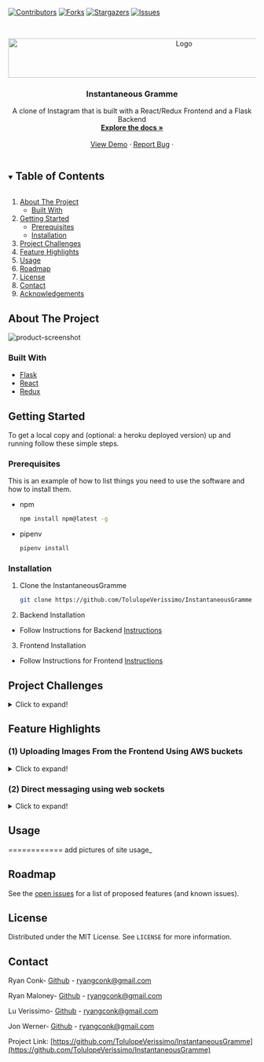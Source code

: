 <!--
*** Thanks for checking out the Best-README-Template. If you have a suggestion
*** that would make this better, please fork the InstantaneousGramme and create a pull request
*** or simply open an issue with the tag "enhancement".
*** Thanks again! Now go create something AMAZING! :D
***
***
***
*** To avoid retyping too much info. Do a search and replace for the following:
*** RyanGC93, Sherwood-Group, twitter_handle, ryangconk@gmail.com, project_title, This a clone of Instagram that is built with 
-->



<!-- PROJECT SHIELDS -->
<!--
*** I'm using markdown "reference style" links for readability.
*** Reference links are enclosed in brackets [ ] instead of parentheses ( ).
*** See the bottom of this document for the declaration of the reference variables
*** for contributors-url, forks-url, etc. This is an optional, concise syntax you may use.
*** https://www.markdownguide.org/basic-syntax/#reference-style-links
-->
[![Contributors][contributors-shield]][contributors-url]
[![Forks][forks-shield]][forks-url]
[![Stargazers][stars-shield]][stars-url]
[![Issues][issues-shield]][issues-url]




<!-- PROJECT LOGO -->
<br />
<p align="center">
  <a href="https://github.com/RyanGC93/Sherwood-Group">
    <img src="https://i.imgur.com/JoipYSm.png?1" alt="Logo" width="700" height="80">
  </a>

  <h3 align="center">Instantaneous Gramme</h3>
  <p align="center">
    A clone of Instagram that is built with a React/Redux Frontend and a Flask Backend
    <br />
    <a href="https://github.com/TolulopeVerissimo/InstantaneousGramme/wiki"><strong>Explore the docs »</strong></a>
    <br />
    <br />
    <a href="https://instantaneous-gramme.herokuapp.com">View Demo</a>
    ·
    <a href="https://github.com/TolulopeVerissimo/InstantaneousGramme/issues">Report Bug</a>
    ·
  </p>
</p>



<!-- TABLE OF CONTENTS -->
<details open="open">
  <summary><h2 style="display: inline-block">Table of Contents</h2></summary>
  <ol>
    <li>
      <a href="#about-the-project">About The Project</a>
      <ul>
        <li><a href="#built-with">Built With</a></li>
      </ul>
    </li>
    <li>
      <a href="#getting-started">Getting Started</a>
      <ul>
        <li><a href="#prerequisites">Prerequisites</a></li>
        <li><a href="#installation">Installation</a></li>
      </ul>
    </li>
    <li><a href="#project-challenges">Project Challenges</a></li>
    <li><a href="#feature-highlights">Feature Highlights</a></li>
    <li><a href="#usage">Usage</a></li>
    <li><a href="#roadmap">Roadmap</a></li>
    <li><a href="#license">License</a></li>
    <li><a href="#contact">Contact</a></li>
    <li><a href="#acknowledgements">Acknowledgements</a></li>
  </ol>
</details>



<!-- ABOUT THE PROJECT -->
## About The Project

![product-screenshot](https://i.imgur.com/n3vzM1f.png)




### Built With

* [Flask](https://flask.palletsprojects.com/)
* [React](https://reactjs.org/)
* [Redux](https://redux.js.org/)



<!-- GETTING STARTED -->
## Getting Started

To get a local copy and (optional: a heroku deployed version) up and running follow these simple steps.

### Prerequisites

This is an example of how to list things you need to use the software and how to install them.
* npm
  ```sh
  npm install npm@latest -g
  ```
* pipenv
  ```sh
  pipenv install
  ```
### Installation

1. Clone the InstantaneousGramme
   ```sh
   git clone https://github.com/TolulopeVerissimo/InstantaneousGramme
   ```

2. Backend Installation
- Follow Instructions for Backend [Instructions](https://github.com/TolulopeVerissimo/InstantaneousGramme/blob/readme/README_BACKEND.md)

3. Frontend Installation
- Follow Instructions for Frontend [Instructions](https://github.com/TolulopeVerissimo/InstantaneousGramme/blob/readme/README_FRONTEND.md)



## Project Challenges
<details>
  <summary>Click to expand!</summary>
  
  
  ## Heading
  1. A numbered
  2. list
     * With some
     * Sub bullets
</details>

## Feature Highlights

### (1) Uploading Images From the Frontend Using AWS buckets
<details>
  <summary>Click to expand!</summary>
  
  ### Summary
  TODO >>>>> ADD Summary
  ### Code Snippet
  ```
  export async function getSignedRequest(photo){
  let res = await fetch('/sign_s3/?file_name='+photo.name+"&file_type="+photo.type);
  if (res.ok) {
    res= await res.json()
    uploadFile(photo, res.data, res.url);
  } else {
    console.error('could not get url')
  }
  return res.data.url + res.data.fields.key
}

export async function uploadFile(file, s3Data, url){
  const data = new FormData()
  for(const key in s3Data.fields){
    data.append(key, s3Data.fields[key]);
  }
  data.append('file', file)
  const res = await fetch(url, {
    method:'POST',
    body: data
  })
  return res
}
  ```
</details>


### (2) Direct messaging using web sockets
<details>
  <summary>Click to expand!</summary>
  
  ### Summary
  TODO >>>>> ADD Summary
  ### Code Snippet
  ```
  export async function getSignedRequest(photo){
  let res = await fetch('/sign_s3/?file_name='+photo.name+"&file_type="+photo.type);
  if (res.ok) {
    res= await res.json()
    uploadFile(photo, res.data, res.url);
  } else {
    console.error('could not get url')
  }
  return res.data.url + res.data.fields.key
}

export async function uploadFile(file, s3Data, url){
  const data = new FormData()
  for(const key in s3Data.fields){
    data.append(key, s3Data.fields[key]);
  }
  data.append('file', file)
  const res = await fetch(url, {
    method:'POST',
    body: data
  })
  return res
}
  ```
</details>

<!-- USAGE EXAMPLES -->
## Usage

============ add pictures of site usage_


<!-- ROADMAP -->
## Roadmap

See the [open issues](https://github.com/TolulopeVerissimo/InstantaneousGramme/issues) for a list of proposed features (and known issues).



<!-- CONTRIBUTING -->
<!-- LICENSE -->
## License

Distributed under the MIT License. See `LICENSE` for more information.



<!-- CONTACT -->
## Contact

Ryan Conk- [Github](https://github.com/RyanGC93) - ryangconk@gmail.com

Ryan Maloney- [Github](https://github.com/r-maloney) - ryangconk@gmail.com

Lu Verissimo- [Github](https://github.com/TolulopeVerissimo) - ryangconk@gmail.com

Jon Werner- [Github](https://github.com/jon-wehner) - ryangconk@gmail.com

Project Link: [https://github.com/TolulopeVerissimo/InstantaneousGramme](https://github.com/TolulopeVerissimo/InstantaneousGramme)



<!-- ACKNOWLEDGEMENTS -->





<!-- MARKDOWN LINKS & IMAGES -->
<!-- https://www.markdownguide.org/basic-syntax/#reference-style-links -->
[contributors-shield]: https://img.shields.io/github/contributors/TolulopeVerissimo/InstantaneousGramme.svg?style=for-the-badge
[contributors-url]: https://github.com/TolulopeVerissimo/InstantaneousGramme/graphs/contributors
[forks-shield]: https://img.shields.io/github/forks/TolulopeVerissimo/InstantaneousGramme.svg?style=for-the-badge
[forks-url]: https://github.com/TolulopeVerissimo/InstantaneousGramme/network/members
[stars-shield]: https://img.shields.io/github/stars/TolulopeVerissimo/InstantaneousGramme.svg?style=for-the-badge
[stars-url]: https://github.com/TolulopeVerissimo/InstantaneousGramme/stargazers
[issues-shield]: https://img.shields.io/github/issues/TolulopeVerissimo/InstantaneousGramme.svg?style=for-the-badge
[issues-url]: https://github.com/TolulopeVerissimo/InstantaneousGramme/issues
[linkedin-shield]: https://img.shields.io/badge/-LinkedIn-black.svg?style=for-the-badge&logo=linkedin&colorB=555
[linkedin-url]: https://linkedin.com/in/TolulopeVerissimo
